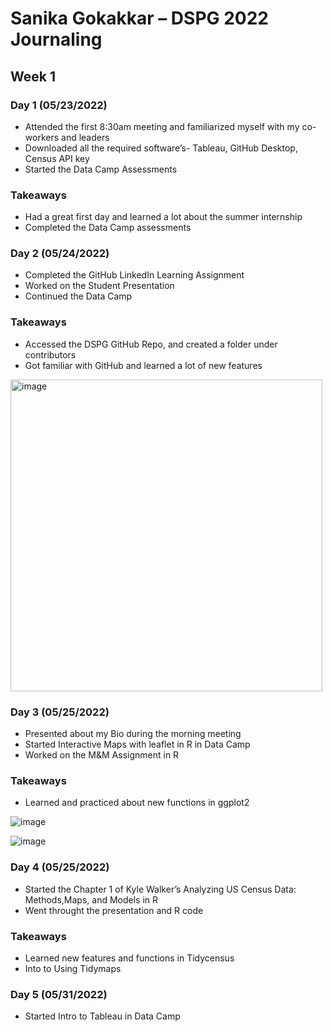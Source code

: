 # Sanika Gokakkar – DSPG 2022 Journaling
## Week 1
### Day 1 (05/23/2022)
* Attended the first 8:30am meeting and familiarized myself with my co-workers and leaders
* Downloaded all the required software’s- Tableau, GitHub Desktop, Census API key
*	Started the Data Camp Assessments
### Takeaways
* Had a great first day and learned a lot about the summer internship
* Completed the Data Camp assessments

### Day 2 (05/24/2022)
* Completed the GitHub LinkedIn Learning Assignment
* Worked on the Student Presentation
* Continued the Data Camp 
### Takeaways
* Accessed the DSPG GitHub Repo, and created a folder under contributors
* Got familiar with GitHub and learned a lot of new features

<img width="499" alt="image" src="https://user-images.githubusercontent.com/98909268/171274063-4310cf3d-a6ff-4e19-a64c-4136d2b6651c.png">


### Day 3 (05/25/2022)
* Presented about my Bio during the morning meeting
* Started Interactive Maps with leaflet in R in Data Camp
* Worked on the M&M Assignment in R
### Takeaways
*	Learned and practiced about new functions in ggplot2

![image](https://user-images.githubusercontent.com/98909268/171273553-32c8c5cf-6af9-4dab-8d9a-e2dd5e2f8d0d.png)

![image](https://user-images.githubusercontent.com/98909268/171273599-b21cb592-ff9b-46b0-983b-33d020483394.png)


### Day 4 (05/25/2022)
* Started the Chapter 1 of Kyle Walker’s Analyzing US Census Data: Methods,Maps, and Models in R
* Went throught the presentation and R code
### Takeaways
* Learned new features and functions in Tidycensus
* Into to Using Tidymaps

### Day 5 (05/31/2022)
* Started Intro to Tableau in Data Camp

